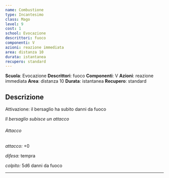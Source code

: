 ```yaml
---
name: Combustione
type: Incantesimo
class: Mago
level: 9
cost: 1
school: Evocazione
descrittori: fuoco
componenti: V
azioni: reazione immediata
area: distanza 10
durata: istantanea
recupero: standard
---
```

**Scuola**: Evocazione
**Descrittori**: fuoco
**Componenti**: V
**Azioni**: reazione immediata
**Area**: distanza 10
**Durata**: istantanea
**Recupero**: standard

**Descrizione**
-

Attivazione: il bersaglio ha subito danni da fuoco

*Il bersaglio subisce un attacco*

###### Attacco

*attacco:* +0

*difesa:* tempra

*colpito:* 5d6 danni da fuoco

---